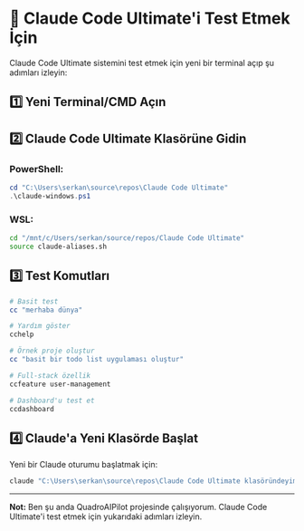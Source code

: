 # 🧪 Claude Code Ultimate'i Test Etmek İçin

Claude Code Ultimate sistemini test etmek için yeni bir terminal açıp şu adımları izleyin:

## 1️⃣ Yeni Terminal/CMD Açın

## 2️⃣ Claude Code Ultimate Klasörüne Gidin

### PowerShell:
```powershell
cd "C:\Users\serkan\source\repos\Claude Code Ultimate"
.\claude-windows.ps1
```

### WSL:
```bash
cd "/mnt/c/Users/serkan/source/repos/Claude Code Ultimate"
source claude-aliases.sh
```

## 3️⃣ Test Komutları

```bash
# Basit test
cc "merhaba dünya"

# Yardım göster
cchelp

# Örnek proje oluştur
cc "basit bir todo list uygulaması oluştur"

# Full-stack özellik
ccfeature user-management

# Dashboard'u test et
ccdashboard
```

## 4️⃣ Claude'a Yeni Klasörde Başlat

Yeni bir Claude oturumu başlatmak için:
```bash
claude "C:\Users\serkan\source\repos\Claude Code Ultimate klasöründeyim"
```

---

**Not:** Ben şu anda QuadroAIPilot projesinde çalışıyorum. Claude Code Ultimate'i test etmek için yukarıdaki adımları izleyin.